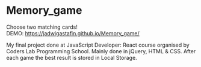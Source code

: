 # Memory_game
Choose two matching cards! 
<br>
DEMO: https://jadwigastafin.github.io/Memory_game/

My final project done at JavaScript Developer: React course organised by Coders Lab Programming School. 
Mainly done in jQuery, HTML & CSS. After each game the best result is stored in Local Storage. 
